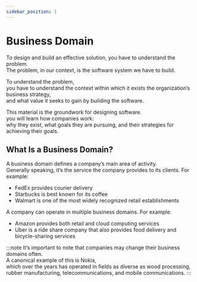 ```yaml
---
sidebar_position: 1
---
```


# Business Domain

To design and build an effective solution, you have to understand the problem.  
The problem, in our context, is the software system we have to build.

To understand the problem,  
you have to understand the context within which it exists the organization’s business strategy,  
and what value it seeks to gain by building the software.

This material is the groundwork for designing software.  
you will learn how companies work:  
why they exist, what goals they are pursuing, and their strategies for achieving their goals.

## What Is a Business Domain?

A business domain defines a company’s main area of activity.  
Generally speaking, it’s the service the company provides to its clients. For example:

- FedEx provides courier delivery
- Starbucks is best known for its coffee
- Walmart is one of the most widely recognized retail establishments

A company can operate in multiple business domains. For example:

- Amazon provides both retail and cloud computing services
- Uber is a ride share company that also provides food delivery and bicycle-sharing services

:::note
It’s important to note that companies may change their business domains often.  
A canonical example of this is Nokia,  
which over the years has operated in fields as diverse as wood processing, rubber manufacturing, telecommunications, and mobile communications.
:::
